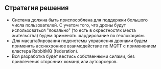## Стратегия решения


* Система должна быть приспособлена для поддержки большого числа пользователей. С учетом того, что дроны будут использоваться "локально" (то есть в окрестностях места жительства) будем применять шардирование по геолокациям.
* Для масштабирования подсистемы управления дронами будем применять ассинхронное взаимодействие по MQTT с применением кластера RabbitMQ (federation).
* Вся разработка будет вестись собственными силами, без привлечения сторонних команд или аутсорсеров.